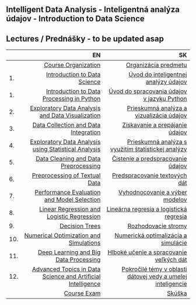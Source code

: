 ## Intelligent Data Analysis - Inteligentná analýza údajov - Introduction to Data Science 
## Lectures / Prednášky - to be updated asap

|         | EN                                                          | SK                                                          |
| :-------| ----------------------------------------------------------: | ----------------------------------------------------------: |
|         | [Course Organization](https://docs.google.com/presentation/d/11D6YjQac9Pl9Z7vu-snNGrgbjRvZehmLkZ8HzDHjA7E/present?usp=sharing)              | [Organizácia predmetu](https://docs.google.com/presentation/d/11D6YjQac9Pl9Z7vu-snNGrgbjRvZehmLkZ8HzDHjA7E/present?usp=sharing)             |
| 1.      | [Introduction to Data Science](https://docs.google.com/presentation/d/1T2GepEesG50V511BPxIjceNvMau3F53ExSBZGcJ1eAY/present?usp=sharing)     | [Úvod do inteligentnej analýzy údajov](https://docs.google.com/presentation/d/1T2GepEesG50V511BPxIjceNvMau3F53ExSBZGcJ1eAY/present?usp=sharing)       |
| 1.      | [Introduction to Data Processing in Python](https://docs.google.com/presentation/d/1aLlG-6wO3CPJuaYQkjo0pLRVfQ-fsaUgVluKTOWfGcU/present?usp=sharing) | [Úvod do spracovania údajov v jazyku Python](https://docs.google.com/presentation/d/1aLlG-6wO3CPJuaYQkjo0pLRVfQ-fsaUgVluKTOWfGcU/present?usp=sharing) |
| 2.      | [Exploratory Data Analysis and Data Visualization](https://docs.google.com/presentation/d/1VtKV2kXqSEPpeDfEnnbwU7zFp_T2W9zokLc1fr969AY/present?usp=sharing)            | [Prieskumná analýza a vizualizácia údajov](https://docs.google.com/presentation/d/1VtKV2kXqSEPpeDfEnnbwU7zFp_T2W9zokLc1fr969AY/present?usp=sharing)                    |
| 3.      | [Data Collection and Data Integration](https://docs.google.com/presentation/d/1FwGVP1_hTKPo2PDFQYtErUDQi0gpOT2CTFX9rydI57g/present?usp=sharing)                        | [Získavanie a prepájanie údajov](https://docs.google.com/presentation/d/1FwGVP1_hTKPo2PDFQYtErUDQi0gpOT2CTFX9rydI57g/present?usp=sharing)                              |
| 4.      | [Exploratory Data Analysis using Statistical Analysis](https://docs.google.com/presentation/d/1rXTwL2fAmW6hI9Fv7gSjOgUQvmO13lLlCpuFmX0UDAs/present?usp=sharing)        | [Prieskumná analýza s využitím štatistickej analýzy](https://docs.google.com/presentation/d/1rXTwL2fAmW6hI9Fv7gSjOgUQvmO13lLlCpuFmX0UDAs/present?usp=sharing)          |
| 5.      | [Data Cleaning and Data Preprocessing](https://docs.google.com/presentation/d/1b9E5nXlcYU3bDmJjkVoMmo345vfDiVK-nOpFlESiJiA/present?usp=sharing)                        | [Čistenie a predspracovanie údajov](https://docs.google.com/presentation/d/1b9E5nXlcYU3bDmJjkVoMmo345vfDiVK-nOpFlESiJiA/present?usp=sharing)                           |
| 6.      | [Preprocessing of Textual Data](https://docs.google.com/presentation/d/1Ba19RtpxTR0yjpLbsgVYE3xOwD0eb__fNmFqtGpe3_o/present?usp=sharing)                               | [Predspracovanie textových dát](https://docs.google.com/presentation/d/1Ba19RtpxTR0yjpLbsgVYE3xOwD0eb__fNmFqtGpe3_o/present?usp=sharing)                               |
| 7.      | [Performance Evaluation and Model Selection](https://docs.google.com/presentation/d/1hT79YrAT6NUwndr6bk2B05fZIDm2vfAYa1VSvQR3rMA/present?usp=sharing)                  | [Vyhodnocovanie a výber modelov](https://docs.google.com/presentation/d/1hT79YrAT6NUwndr6bk2B05fZIDm2vfAYa1VSvQR3rMA/present?usp=sharing)                              |
| 8.      | [Linear Regression and Logistic Regression](https://docs.google.com)                   | [Lineárna regresia a logistická regresia](https://docs.google.com)                              |
| 9.      | [Decision Trees](https://docs.google.com)                                              | [Rozhodovacie stromy](https://docs.google.com)                                         |
| 10.     | [Numerical Optimization and Simulations](https://docs.google.com)                      | [Numerická optimalizácia a simulácie](https://docs.google.com)                          |
| 11.     | [Deep Learning and Big Data Processing](https://docs.google.com) | [Hlboké učenie a spracovanie veľkých dát](https://docs.google.com)  
| 12.     | [Advanced Topics in Data Science and Artificial Intelligence](https://docs.google.com/presentation/d/1rAUZ_t3Obkag-C24i5_PLTltjiAyG1zSdLpAfcCmhOc/present?usp=sharing) | [Pokročilé témy v oblasti dátovej vedy a umelej inteligencie](https://docs.google.com/presentation/d/1rAUZ_t3Obkag-C24i5_PLTltjiAyG1zSdLpAfcCmhOc/present?usp=sharing) |
|         | [Course Exam](https://docs.google.com/presentation/d/1xiA0Zbf0yjclzLK3JaZlY12xiJw14droYZ00y1KLgzY/present?usp=sharing)               | [Skúška](https://docs.google.com/presentation/d/1xiA0Zbf0yjclzLK3JaZlY12xiJw14droYZ00y1KLgzY/present?usp=sharing)             |
